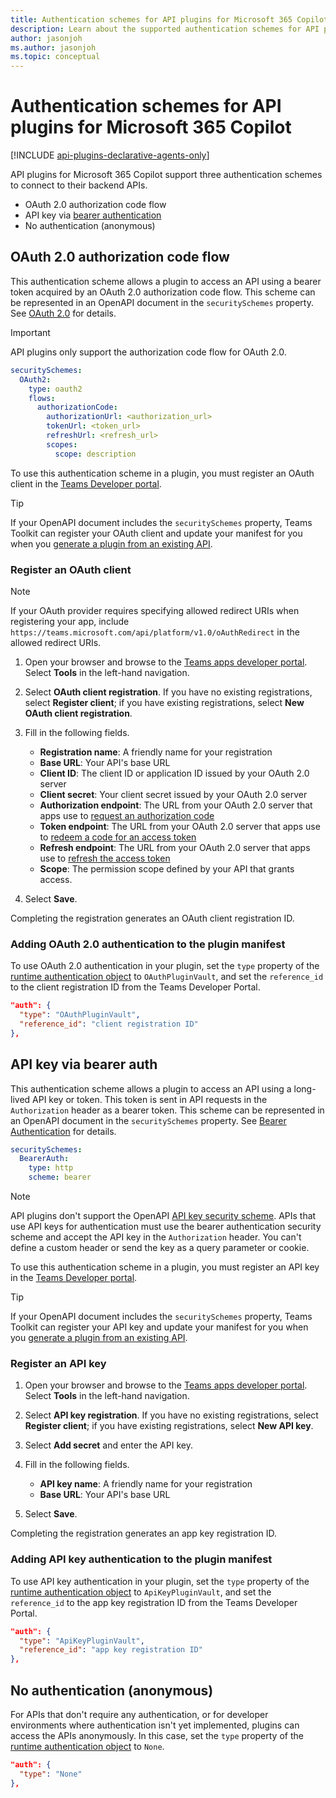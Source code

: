 ```yaml
---
title: Authentication schemes for API plugins for Microsoft 365 Copilot
description: Learn about the supported authentication schemes for API plugins in Microsoft 365 Copilot
author: jasonjoh
ms.author: jasonjoh
ms.topic: conceptual
---
```


# Authentication schemes for API plugins for Microsoft 365 Copilot

[!INCLUDE [api-plugins-declarative-agents-only](includes/api-plugins-declarative-agents-only.md)]

API plugins for Microsoft 365 Copilot support three authentication schemes to connect to their backend APIs.

- OAuth 2.0 authorization code flow
- API key via [bearer authentication](https://swagger.io/docs/specification/authentication/bearer-authentication/)
- No authentication (anonymous)

## OAuth 2.0 authorization code flow

This authentication scheme allows a plugin to access an API using a bearer token acquired by an OAuth 2.0 authorization code flow. This scheme can be represented in an OpenAPI document in the `securitySchemes` property. See [OAuth 2.0](https://swagger.io/docs/specification/authentication/oauth2/) for details.

> [!IMPORTANT]
> API plugins only support the authorization code flow for OAuth 2.0.

```yml
securitySchemes:
  OAuth2:
    type: oauth2
    flows:
      authorizationCode:
        authorizationUrl: <authorization_url>
        tokenUrl: <token_url>
        refreshUrl: <refresh_url>
        scopes:
          scope: description
```

To use this authentication scheme in a plugin, you must register an OAuth client in the [Teams Developer portal](https://dev.teams.microsoft.com/).

> [!TIP]
> If your OpenAPI document includes the `securitySchemes` property, Teams Toolkit can register your OAuth client and update your manifest for you when you [generate a plugin from an existing API](build-api-plugins-existing-api.md).

### Register an OAuth client

> [!NOTE]
> If your OAuth provider requires specifying allowed redirect URIs when registering your app, include `https://teams.microsoft.com/api/platform/v1.0/oAuthRedirect` in the allowed redirect URIs.

1. Open your browser and browse to the [Teams apps developer portal](https://dev.teams.microsoft.com/tools). Select **Tools** in the left-hand navigation.

1. Select **OAuth client registration**. If you have no existing registrations, select **Register client**; if you have existing registrations, select **New OAuth client registration**.

1. Fill in the following fields.

    - **Registration name**: A friendly name for your registration
    - **Base URL**: Your API's base URL
    - **Client ID**: The client ID or application ID issued by your OAuth 2.0 server
    - **Client secret**: Your client secret issued by your OAuth 2.0 server
    - **Authorization endpoint**: The URL from your OAuth 2.0 server that apps use to [request an authorization code](/entra/identity-platform/v2-oauth2-auth-code-flow#request-an-authorization-code)
    - **Token endpoint**: The URL from your OAuth 2.0 server that apps use to [redeem a code for an access token](/entra/identity-platform/v2-oauth2-auth-code-flow#redeem-a-code-for-an-access-token)
    - **Refresh endpoint**: The URL from your OAuth 2.0 server that apps use to [refresh the access token](/entra/identity-platform/v2-oauth2-auth-code-flow#refresh-the-access-token)
    - **Scope**: The permission scope defined by your API that grants access.

1. Select **Save**.

Completing the registration generates an OAuth client registration ID.

### Adding OAuth 2.0 authentication to the plugin manifest

To use OAuth 2.0 authentication in your plugin, set the `type` property of the [runtime authentication object](api-plugin-manifest.md#runtime-authentication-object) to `OAuthPluginVault`, and set the `reference_id` to the client registration ID from the Teams Developer Portal.

```json
"auth": {
  "type": "OAuthPluginVault",
  "reference_id": "client registration ID"
},
```

## API key via bearer auth

This authentication scheme allows a plugin to access an API using a long-lived API key or token. This token is sent in API requests in the `Authorization` header as a bearer token. This scheme can be represented in an OpenAPI document in the `securitySchemes` property. See [Bearer Authentication](https://swagger.io/docs/specification/authentication/bearer-authentication/) for details.

```yml
securitySchemes:
  BearerAuth:
    type: http
    scheme: bearer
```

> [!NOTE]
> API plugins don't support the OpenAPI [API key security scheme](https://swagger.io/docs/specification/authentication/api-keys/). APIs that use API keys for authentication must use the bearer authentication security scheme and accept the API key in the `Authorization` header. You can't define a custom header or send the key as a query parameter or cookie.

To use this authentication scheme in a plugin, you must register an API key in the [Teams Developer portal](https://dev.teams.microsoft.com/).

> [!TIP]
> If your OpenAPI document includes the `securitySchemes` property, Teams Toolkit can register your API key and update your manifest for you when you [generate a plugin from an existing API](build-api-plugins-existing-api.md).

### Register an API key

1. Open your browser and browse to the [Teams apps developer portal](https://dev.teams.microsoft.com/tools). Select **Tools** in the left-hand navigation.

1. Select **API key registration**. If you have no existing registrations, select **Register client**; if you have existing registrations, select **New API key**.

1. Select **Add secret** and enter the API key.

1. Fill in the following fields.

    - **API key name**: A friendly name for your registration
    - **Base URL**: Your API's base URL

1. Select **Save**.

Completing the registration generates an app key registration ID.

### Adding API key authentication to the plugin manifest

To use API key authentication in your plugin, set the `type` property of the [runtime authentication object](api-plugin-manifest.md#runtime-authentication-object) to `ApiKeyPluginVault`, and set the `reference_id` to the app key registration ID from the Teams Developer Portal.

```json
"auth": {
  "type": "ApiKeyPluginVault",
  "reference_id": "app key registration ID"
},
```

## No authentication (anonymous)

For APIs that don't require any authentication, or for developer environments where authentication isn't yet implemented, plugins can access the APIs anonymously. In this case, set the `type` property of the [runtime authentication object](api-plugin-manifest.md#runtime-authentication-object) to `None`.

```json
"auth": {
  "type": "None"
},
```
